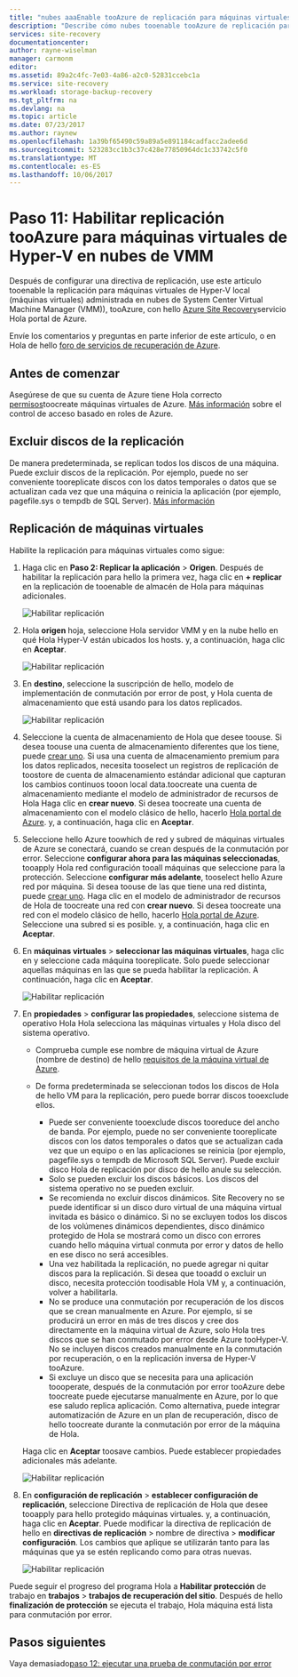 ```yaml
---
title: "nubes aaaEnable tooAzure de replicación para máquinas virtuales de Hyper-V en VMM con Azure Site Recovery | Documentos de Microsoft"
description: "Describe cómo nubes tooenable tooAzure de replicación para máquinas virtuales de Hyper-V en VMM, con hello servicio Azure Site Recovery"
services: site-recovery
documentationcenter: 
author: rayne-wiselman
manager: carmonm
editor: 
ms.assetid: 89a2c4fc-7e03-4a86-a2c0-52831ccebc1a
ms.service: site-recovery
ms.workload: storage-backup-recovery
ms.tgt_pltfrm: na
ms.devlang: na
ms.topic: article
ms.date: 07/23/2017
ms.author: raynew
ms.openlocfilehash: 1a39bf65490c59a89a5e891184cadfacc2adee6d
ms.sourcegitcommit: 523283cc1b3c37c428e77850964dc1c33742c5f0
ms.translationtype: MT
ms.contentlocale: es-ES
ms.lasthandoff: 10/06/2017
---
```

# <a name="step-11-enable-replication-tooazure-for-hyper-v-vms-in-vmm-clouds"></a>Paso 11: Habilitar replicación tooAzure para máquinas virtuales de Hyper-V en nubes de VMM

Después de configurar una directiva de replicación, use este artículo tooenable la replicación para máquinas virtuales de Hyper-V local (máquinas virtuales) administrada en nubes de System Center Virtual Machine Manager (VMM)), tooAzure, con hello [Azure Site Recovery](site-recovery-overview.md)servicio Hola portal de Azure.

Envíe los comentarios y preguntas en parte inferior de este artículo, o en Hola de hello [foro de servicios de recuperación de Azure](https://social.msdn.microsoft.com/forums/azure/home?forum=hypervrecovmgr).


## <a name="before-you-start"></a>Antes de comenzar

Asegúrese de que su cuenta de Azure tiene Hola correcto [permisos](site-recovery-role-based-linked-access-control.md#permissions-required-to-enable-replication-for-new-virtual-machines)toocreate máquinas virtuales de Azure. [Más información](../active-directory/role-based-access-built-in-roles.md) sobre el control de acceso basado en roles de Azure.

## <a name="exclude-disks-from-replication"></a>Excluir discos de la replicación

De manera predeterminada, se replican todos los discos de una máquina. Puede excluir discos de la replicación. Por ejemplo, puede no ser conveniente tooreplicate discos con los datos temporales o datos que se actualizan cada vez que una máquina o reinicia la aplicación (por ejemplo, pagefile.sys o tempdb de SQL Server). [Más información](site-recovery-exclude-disk.md)

## <a name="replicate-vms"></a>Replicación de máquinas virtuales

Habilite la replicación para máquinas virtuales como sigue:  

1. Haga clic en **Paso 2: Replicar la aplicación** > **Origen**. Después de habilitar la replicación para hello la primera vez, haga clic en **+ replicar** en la replicación de tooenable de almacén de Hola para máquinas adicionales.

    ![Habilitar replicación](./media/vmm-to-azure-walkthrough-enable-replication/enable-replication1.png)
2. Hola **origen** hoja, seleccione Hola servidor VMM y en la nube hello en qué Hola Hyper-V están ubicados los hosts. y, a continuación, haga clic en **Aceptar**.

    ![Habilitar replicación](./media/vmm-to-azure-walkthrough-enable-replication/enable-replication-source.png)
3. En **destino**, seleccione la suscripción de hello, modelo de implementación de conmutación por error de post, y Hola cuenta de almacenamiento que está usando para los datos replicados.

    ![Habilitar replicación](./media/vmm-to-azure-walkthrough-enable-replication/enable-replication-target.png)
4. Seleccione la cuenta de almacenamiento de Hola que desee toouse. Si desea toouse una cuenta de almacenamiento diferentes que los tiene, puede [crear uno](#set-up-an-azure-storage-account). Si usa una cuenta de almacenamiento premium para los datos replicados, necesita tooselect un registros de replicación de toostore de cuenta de almacenamiento estándar adicional que capturan los cambios continuos tooon local data.toocreate una cuenta de almacenamiento mediante el modelo de administrador de recursos de Hola Haga clic en **crear nuevo**. Si desea toocreate una cuenta de almacenamiento con el modelo clásico de hello, hacerlo [Hola portal de Azure](../storage/common/storage-create-storage-account.md). y, a continuación, haga clic en **Aceptar**.
5. Seleccione hello Azure toowhich de red y subred de máquinas virtuales de Azure se conectará, cuando se crean después de la conmutación por error. Seleccione **configurar ahora para las máquinas seleccionadas**, tooapply Hola red configuración tooall máquinas que seleccione para la protección. Seleccione **configurar más adelante**, tooselect hello Azure red por máquina. Si desea toouse de las que tiene una red distinta, puede [crear uno](#set-up-an-azure-network). Haga clic en el modelo de administrador de recursos de Hola de toocreate una red con **crear nuevo**. Si desea toocreate una red con el modelo clásico de hello, hacerlo [Hola portal de Azure](../virtual-network/virtual-networks-create-vnet-classic-pportal.md). Seleccione una subred si es posible. y, a continuación, haga clic en **Aceptar**.
6. En **máquinas virtuales** > **seleccionar las máquinas virtuales**, haga clic en y seleccione cada máquina tooreplicate. Solo puede seleccionar aquellas máquinas en las que se pueda habilitar la replicación. A continuación, haga clic en **Aceptar**.

    ![Habilitar replicación](./media/vmm-to-azure-walkthrough-enable-replication/enable-replication5.png)

7. En **propiedades** > **configurar las propiedades**, seleccione sistema de operativo Hola Hola selecciona las máquinas virtuales y Hola disco del sistema operativo.

    - Comprueba cumple ese nombre de máquina virtual de Azure (nombre de destino) de hello [requisitos de la máquina virtual de Azure](site-recovery-support-matrix-to-azure.md#failed-over-azure-vm-requirements).   
    - De forma predeterminada se seleccionan todos los discos de Hola de hello VM para la replicación, pero puede borrar discos tooexclude ellos.

        - Puede ser conveniente tooexclude discos tooreduce del ancho de banda. Por ejemplo, puede no ser conveniente tooreplicate discos con los datos temporales o datos que se actualizan cada vez que un equipo o en las aplicaciones se reinicia (por ejemplo, pagefile.sys o tempdb de Microsoft SQL Server). Puede excluir disco Hola de replicación por disco de hello anule su selección.
        - Solo se pueden excluir los discos básicos. Los discos del sistema operativo no se pueden excluir.
        - Se recomienda no excluir discos dinámicos. Site Recovery no se puede identificar si un disco duro virtual de una máquina virtual invitada es básico o dinámico. Si no se excluyen todos los discos de los volúmenes dinámicos dependientes, disco dinámico protegido de Hola se mostrará como un disco con errores cuando hello máquina virtual conmuta por error y datos de hello en ese disco no será accesibles.
        - Una vez habilitada la replicación, no puede agregar ni quitar discos para la replicación. Si desea que tooadd o excluir un disco, necesita protección toodisable Hola VM y, a continuación, volver a habilitarla.
        - No se produce una conmutación por recuperación de los discos que se crean manualmente en Azure. Por ejemplo, si se producirá un error en más de tres discos y cree dos directamente en la máquina virtual de Azure, solo Hola tres discos que se han conmutado por error desde Azure tooHyper-V. No se incluyen discos creados manualmente en la conmutación por recuperación, o en la replicación inversa de Hyper-V tooAzure.
        - Si excluye un disco que se necesita para una aplicación toooperate, después de la conmutación por error tooAzure debe toocreate puede ejecutarse manualmente en Azure, por lo que ese saludo replica aplicación. Como alternativa, puede integrar automatización de Azure en un plan de recuperación, disco de hello toocreate durante la conmutación por error de la máquina de Hola.

    Haga clic en **Aceptar** toosave cambios. Puede establecer propiedades adicionales más adelante.

    ![Habilitar replicación](./media/vmm-to-azure-walkthrough-enable-replication/enable-replication6-with-exclude-disk.png)

8. En **configuración de replicación** > **establecer configuración de replicación**, seleccione Directiva de replicación de Hola que desee tooapply para hello protegido máquinas virtuales. y, a continuación, haga clic en **Aceptar**. Puede modificar la directiva de replicación de hello en **directivas de replicación** > nombre de directiva > **modificar configuración**. Los cambios que aplique se utilizarán tanto para las máquinas que ya se estén replicando como para otras nuevas.

   ![Habilitar replicación](./media/vmm-to-azure-walkthrough-enable-replication/enable-replication7.png)

Puede seguir el progreso del programa Hola a **Habilitar protección** de trabajo en **trabajos** > **trabajos de recuperación del sitio**. Después de hello **finalización de protección** se ejecuta el trabajo, Hola máquina está lista para conmutación por error.



## <a name="next-steps"></a>Pasos siguientes

Vaya demasiado[paso 12: ejecutar una prueba de conmutación por error](vmm-to-azure-walkthrough-test-failover.md)
